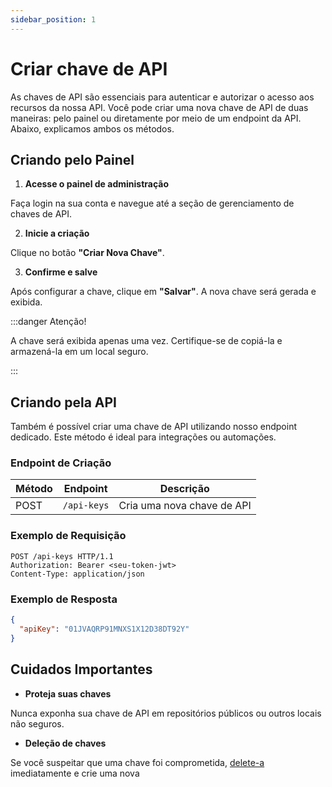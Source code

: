 ```yaml
---
sidebar_position: 1
---
```


# Criar chave de API

As chaves de API são essenciais para autenticar e autorizar o acesso aos recursos da nossa API. Você pode criar uma nova chave de API de duas maneiras: pelo painel ou diretamente por meio de um endpoint da API. Abaixo, explicamos ambos os métodos.

## Criando pelo Painel

1. **Acesse o painel de administração**

Faça login na sua conta e navegue até a seção de gerenciamento de chaves de API.

2. **Inicie a criação**

Clique no botão **"Criar Nova Chave"**.

3. **Confirme e salve**

Após configurar a chave, clique em **"Salvar"**. A nova chave será gerada e exibida.

:::danger Atenção!

A chave será exibida apenas uma vez. Certifique-se de copiá-la e armazená-la em um local seguro.

:::

## Criando pela API

Também é possível criar uma chave de API utilizando nosso endpoint dedicado. Este método é ideal para integrações ou automações.

### Endpoint de Criação

| Método | Endpoint    | Descrição                  |
| ------ | ----------- | -------------------------- |
| POST   | `/api-keys` | Cria uma nova chave de API |

### Exemplo de Requisição

```http
POST /api-keys HTTP/1.1
Authorization: Bearer <seu-token-jwt>
Content-Type: application/json
```

### Exemplo de Resposta

```json
{
  "apiKey": "01JVAQRP91MNXS1X12D38DT92Y"
}
```

## Cuidados Importantes

- **Proteja suas chaves**

Nunca exponha sua chave de API em repositórios públicos ou outros locais não seguros.

- **Deleção de chaves**

Se você suspeitar que uma chave foi comprometida, [delete-a](./delete-api-key.md) imediatamente e crie uma nova